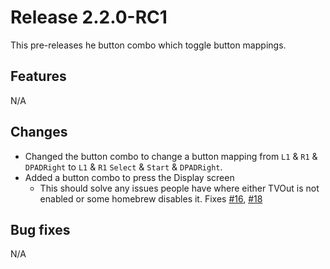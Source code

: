# Release 2.2.0-RC1

This pre-releases he button combo which toggle button mappings.

## Features

N/A

## Changes

* Changed the button combo to change a button mapping from `L1` & `R1` & `DPADRight` to `L1` & `R1` `Select` & `Start` & `DPADRight`.
* Added a button combo to press the Display screen 
	* This should solve any issues people have where either TVOut is not enabled or some homebrew disables it. Fixes [#16](https://github.com/ste2425/PSP-Bluetooth/issues/16), [#18](https://github.com/ste2425/PSP-Bluetooth/issues/18)

## Bug fixes

N/A